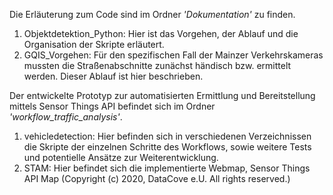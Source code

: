 Die Erläuterung zum Code sind im Ordner *'Dokumentation'* zu finden.

  1. Objektdetektion_Python: Hier ist das Vorgehen, der Ablauf und die Organisation der Skripte erläutert.
  2. GQIS_Vorgehen: Für den spezifischen Fall der Mainzer Verkehrskameras mussten die Straßenabschnitte zunächst händisch bzw. ermittelt werden. Dieser Ablauf ist hier        beschrieben.
  
Der entwickelte Prototyp zur automatisierten Ermittlung und Bereitstellung mittels Sensor Things API befindet sich im Ordner *'workflow_traffic_analysis'*.

  1. vehicledetection: Hier befinden sich in verschiedenen Verzeichnissen die Skripte der einzelnen Schritte des Workflows, sowie weitere Tests und potentielle Ansätze 
     zur Weiterentwicklung.
  2. STAM: Hier befindet sich die implementierte Webmap, Sensor Things API Map (Copyright (c) 2020, DataCove e.U. All rights reserved.)
